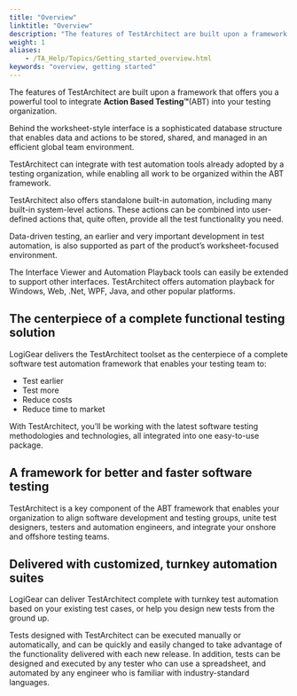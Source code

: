 ```yaml
--- 
title: "Overview"
linktitle: "Overview"
description: "The features of TestArchitect are built upon a framework that offers you a powerful tool to integrate Action Based Testing™(ABT) into your testing organization."
weight: 1
aliases: 
    - /TA_Help/Topics/Getting_started_overview.html
keywords: "overview, getting started"
---
```


The features of TestArchitect are built upon a framework that offers you a powerful tool to integrate **Action Based Testing™**\(ABT\) into your testing organization.

Behind the worksheet-style interface is a sophisticated database structure that enables data and actions to be stored, shared, and managed in an efficient global team environment.

TestArchitect can integrate with test automation tools already adopted by a testing organization, while enabling all work to be organized within the ABT framework.

TestArchitect also offers standalone built-in automation, including many built-in system-level actions. These actions can be combined into user-defined actions that, quite often, provide all the test functionality you need.

Data-driven testing, an earlier and very important development in test automation, is also supported as part of the product’s worksheet-focused environment.

The Interface Viewer and Automation Playback tools can easily be extended to support other interfaces. TestArchitect offers automation playback for Windows, Web, .Net, WPF, Java, and other popular platforms.

## The centerpiece of a complete functional testing solution

LogiGear delivers the TestArchitect toolset as the centerpiece of a complete software test automation framework that enables your testing team to:

-   Test earlier
-   Test more
-   Reduce costs
-   Reduce time to market

With TestArchitect, you’ll be working with the latest software testing methodologies and technologies, all integrated into one easy-to-use package.

## A framework for better and faster software testing

TestArchitect is a key component of the ABT framework that enables your organization to align software development and testing groups, unite test designers, testers and automation engineers, and integrate your onshore and offshore testing teams.

## Delivered with customized, turnkey automation suites

LogiGear can deliver TestArchitect complete with turnkey test automation based on your existing test cases, or help you design new tests from the ground up.

Tests designed with TestArchitect can be executed manually or automatically, and can be quickly and easily changed to take advantage of the functionality delivered with each new release. In addition, tests can be designed and executed by any tester who can use a spreadsheet, and automated by any engineer who is familiar with industry-standard languages.



